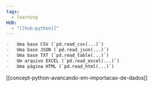 ```yaml
---
tags:
  - learning
HUB:
  - "[[hub-python]]"
---
```


```python
-   Uma base CSV (`pd.read_csv(...)`)
-   Uma base JSON (`pd.read_json(...)`)
-   Uma base TXT (`pd.read_table(...)`)
-   Um arquivo EXCEL (`pd.read_excel(...)`)
-   Uma página HTML (`pd.read_html(...)`)
```


[[concept-python-avancando-em-importacao-de-dados]]
